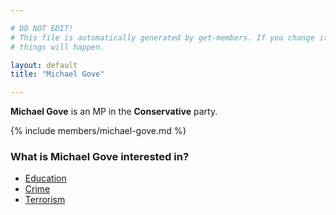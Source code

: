 ```yaml
---

# DO NOT EDIT!
# This file is automatically generated by get-members. If you change it, bad
# things will happen.

layout: default
title: "Michael Gove"

---
```


**Michael Gove** is an MP in the **Conservative** party.

{% include members/michael-gove.md %}

### What is Michael Gove interested in?


* [Education](/interests/education.html)
* [Crime](/interests/crime.html)
* [Terrorism](/interests/terrorism.html)
